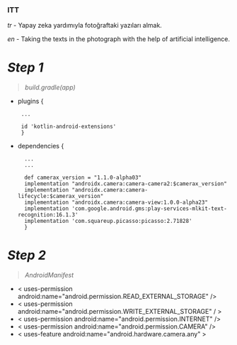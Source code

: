 ### ITT 

*tr* - Yapay zeka yardımıyla fotoğraftaki yazıları almak.

*en* - Taking the texts in the photograph with the help of artificial intelligence.

#  *Step 1*
 > *build.gradle(app)*

 - plugins {
    
        ...
        
        id 'kotlin-android-extensions' 
        }
- dependencies {

        ...
        ...
        
        def camerax_version = "1.1.0-alpha03"
        implementation "androidx.camera:camera-camera2:$camerax_version"
        implementation "androidx.camera:camera-lifecycle:$camerax_version"
        implementation "androidx.camera:camera-view:1.0.0-alpha23"
        implementation 'com.google.android.gms:play-services-mlkit-text-recognition:16.1.3'
        implementation 'com.squareup.picasso:picasso:2.71828'
        }
        
        
#  *Step 2*
 > *AndroidManifest*

 -  < uses-permission android:name="android.permission.READ_EXTERNAL_STORAGE" />
 - < uses-permission android:name="android.permission.WRITE_EXTERNAL_STORAGE" / >
 - < uses-permission android:name="android.permission.INTERNET" /> 
 - < uses-permission android:name="android.permission.CAMERA" />
 -  < uses-feature android:name="android.hardware.camera.any" >

